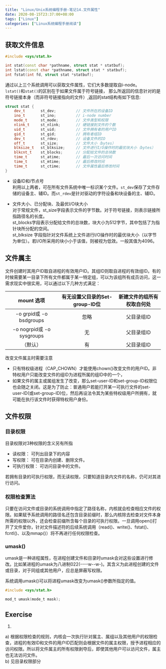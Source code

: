```yaml
---
title: "Linux/Unix系统编程手册-笔记14.文件属性"
date: 2020-08-15T23:37:00+08:00
tags: ["Linux"]
categories: ["Linux系统编程手册阅读"]
---
```


## 获取文件信息

```cpp
#include <sys/stat.h>

int stat(const char *pathname, struct stat * statbuf);
int lstat(const char *pathname, struct stat * statbuf);
int fstat(int fd, struct stat *statbuf);
```

通过以上三个系统调用可以获取文件属性，它们大多数提取自i-node。  
`lstat()`和`stat()`的区别在于如果文件属于符号链接， 那么所返回的信息针对的是符号链接本身（而非符号链接指向的文件）,返回的stat结构有如下信息:

```cpp
struct stat {
    dev_t       st_dev;         // 文件所在的设备ID
    ino_t       st_ino;         // i-node number
    mode_t      st_mode;        // 文件类型和权限
    nlink_t     st_nlink;       // 硬链接到文件的个数
    uid_t       st_uid;         // 文件拥有者的用户ID
    gid_t       st_gid;         // 拥有者组ID
    dev_t       st_rdev;        // 设备文件的ID
    off_t       st_size;        // 文件大小（bytes）
    blksize_t   st_blksize;     // 文件进行I/O操作时的最优块大小（bytes）
    blkcnt_t    st_blocks;      // 分配给文件的总块数
    time_t      st_atime;       // 最后一次访问时间
    time_t      st_mtime;       // 最后修改时间
    time_t      st_ctime;       // 文件属性最后修改时间
}
```

- 设备ID和i节点号  
利用以上两者，可在所有文件系统中唯一标识某个文件。`st_dev`保存了文件存储的设备主、辅ID。而`st_rdev`是针对驱动的字符设备和块设备的主、辅ID。

- 文件大小、已分配块、及最优I/O块大小  
对于常规文件，st_size字段表示文件的字节数。对于符号链接，则表示链接所指路径名的长度。  
st_blocks字段表示分配给文件的总块数，块大小为512字节，其中包括了为指针块所分配的空间。  
st_blksize 字段指针对文件系统上文件进行I/O操作时的最优块大小（以字节为单位）。若I/O所采用的块小小于该值，则被视为低效。一般其值为4096。  

## 文件属主

文件创建时其用户ID取自进程的有效用户ID。其组ID则取自进程的有效组ID。有的时候需要某一目录下所有文件都属于某一特定组，可以为该组所有成员访问，这一需求现实中很实用，可以通过以下几种方式满足：

| mount 选项 | 有无设置父目录的Set-group-ID位 | 新建文件的组所有权取自何处
|:-----------:|:-----------:|:----------:|
| -o grpid或 -o bsdgroups| 忽略 | 父目录组ID|
| -o nogrpid或 -o sysgroups| 无 | 父目录组ID|
| （默认）| 有 | 父目录组ID|

改变文件属主时需要注意  
- 只有特权级进程（CAP_CHOWN）才能使用chown()改变文件的用户ID。非特权用户只能改变文件的组ID为进程所属的组ID中的一个，
- 如果文件的属主或属组发生了改变，那么set-user-ID和set-group-ID权限位也会随之关闭。这是为了防止：普通用户若能打开某一可执行文件的set-user-ID(或set-group-ID)位，然后再设法令其为某些特权级用户所拥有，就可能在执行该文件时获得特权用户身份。

## 文件权限

### 目录权限

目录权限对3种权限的含义另有所指

- 读权限： 可列出目录下的内容
- 写权限： 可在目录内创建、删除文件。
- 可执行权限： 可访问目录中的文件。  

若拥有目录的可执行权限，而无读权限，只要知道目录内文件的名称，仍可对其进行访问。

### 权限检查算法

只要在访问文件或目录的系统调用中指定了路径名称，内核就会检查相应文件的权限。如果赋予系统调用的路径名还包含目录前缀时，那么内核除去检查对文件本身所需的权限以外，还会检查前缀所含每个目录的可执行权限。一旦调用open()打开了文件爱你，针对文件描述符的后续系统调用（read()、write()、fstat()、fcntl()、以及mmap()）将不再进行任何权限检查。

### umask()

umask是一种进程属性，在进程创建文件和目录时umask会对这些设置进行修改。比如某进程的umask为八进制022(----w--w-)。其含义为此进程创建的文件或目录，对于同组或其他用户，应总是屏蔽写权限。  

系统调用umask()可以将进程umask改变为umask()参数所指定的值。

```c
#include <sys/stat.h>

mod_t umask(mode_t mask);
```

## Exercise

1. 
a) 根据权限检查的规则，内核会一次执行针对属主、属组以及其他用户的权限检查，进程的有效ID和文件的用户ID匹配则会根据文件的属主权限，授予进程相应的访问权限。所以将文件属主的所有权限剥夺后，即使其他用户可以访问文件，属主也无法访问文件。  
b) 见目录权限部分


